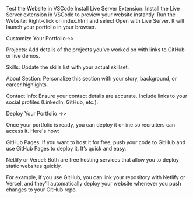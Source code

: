 Test the Website in VSCode
Install Live Server Extension: Install the Live Server extension in VSCode to preview your website instantly.
Run the Website: Right-click on index.html and select Open with Live Server.
It will launch your portfolio in your browser.

Customize Your Portfolio->>

Projects: Add details of the projects you've worked on with links to GitHub or live demos.

Skills: Update the skills list with your actual skillset.

About Section: Personalize this section with your story, background, or career highlights.

Contact Info: Ensure your contact details are accurate. Include links to your social profiles (LinkedIn, GitHub, etc.).

 Deploy Your Portfolio ->>
 
Once your portfolio is ready, you can deploy it online so recruiters can access it. Here's how:

GitHub Pages: If you want to host it for free, push your code to GitHub and use GitHub Pages to deploy it. It’s quick and easy.

Netlify or Vercel: Both are free hosting services that allow you to deploy static websites quickly.

For example, if you use GitHub, you can link your repository with Netlify or Vercel, and they’ll automatically deploy your website whenever you push changes to your GitHub repo.
